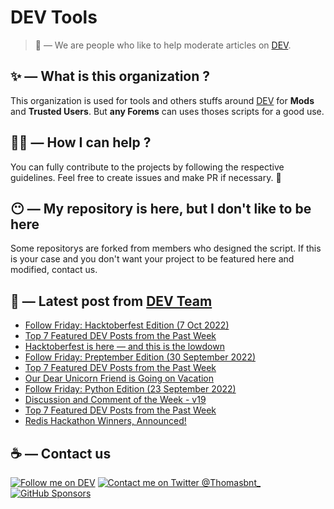 # DEV Tools

> 🔧 — We are people who like to help moderate articles on [DEV](https://dev.to).

## ✨ — What is this organization ?

This organization is used for tools and others stuffs around [DEV](https://dev.to) for **Mods** and **Trusted Users**. But __any Forems__ can uses thoses scripts for a good use.


## 💪🏼 — How I can help ?

You can fully contribute to the projects by following the respective guidelines. Feel free to create issues and make PR if necessary. 🎉

## 😶 — My repository is here, but I don't like to be here

Some repositorys are forked from members who designed the script. If this is your case and you don't want your project to be featured here and modified, contact us.

## 📝 — Latest post from [DEV Team](https://dev.to/devteam)

<!-- BLOG-POST-LIST:START -->
- [Follow Friday: Hacktoberfest Edition &lpar;7 Oct 2022&rpar;](https://dev.to/devteam/follow-friday-hacktoberfest-edition-7-oct-2022-2ol0)
- [Top 7 Featured DEV Posts from the Past Week](https://dev.to/devteam/top-7-featured-dev-posts-from-the-past-week-2njd)
- [Hacktoberfest is here — and this is the lowdown](https://dev.to/devteam/hacktoberfest-is-here-and-this-is-the-lowdown-3d76)
- [Follow Friday: Preptember Edition &lpar;30 September 2022&rpar;](https://dev.to/devteam/follow-friday-preptember-edition-23-september-2022-43jh)
- [Top 7 Featured DEV Posts from the Past Week](https://dev.to/devteam/top-7-featured-dev-posts-from-the-past-week-593j)
- [Our Dear Unicorn Friend is Going on Vacation](https://dev.to/devteam/our-dear-unicorn-friend-is-going-on-vacation-idm)
- [Follow Friday: Python Edition &lpar;23 September 2022&rpar;](https://dev.to/devteam/follow-friday-python-edition-23-september-2022-5456)
- [Discussion and Comment of the Week - v19](https://dev.to/devteam/discussion-and-comment-of-the-week-v19-20ke)
- [Top 7 Featured DEV Posts from the Past Week](https://dev.to/devteam/top-7-featured-dev-posts-from-the-past-week-599b)
- [Redis Hackathon Winners, Announced!](https://dev.to/devteam/redis-hackathon-winners-announced-524d)
<!-- BLOG-POST-LIST:END -->


## ☕ — Contact us

[![Follow me on DEV](https://img.shields.io/badge/dev.to-%2308090A.svg?&style=for-the-badge&logo=dev.to&logoColor=white&alt=devto)](https://dev.to/thomasbnt)
[![Contact me on Twitter @Thomasbnt_](https://img.shields.io/badge/Contact%20me%20on%20Twitter-%231DA1F2.svg?&style=for-the-badge&logo=twitter&logoColor=white&alt=twitter)](https://twitter.com/messages/1142357270-1142357270?text=Hello,%20I%20contact%20you%20from%20devtotools%20&recipient_id=1142357270) [![GitHub Sponsors](https://img.shields.io/badge/Sponsor%20me-%23EA54AE.svg?&style=for-the-badge&logo=github-sponsors&logoColor=white)](https://github.com/sponsors/thomasbnt)


